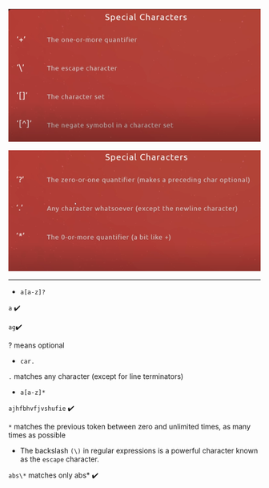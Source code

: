 ![alt text](/imgs/image1.png)

![alt text](/imgs/image2.png)

---

- `a[a-z]?`

`a` ✔️

`ag`✔️

? means optional

- `car.`

`.` matches any character (except for line terminators)

- `a[a-z]*`

`ajhfbhvfjvshufie` ✔️

`*` matches the previous token between zero and unlimited times, as many times as possible

- The backslash `(\)` in regular expressions is a powerful character known as the `escape` character.

`abs\*` matches only abs\* ✔️

